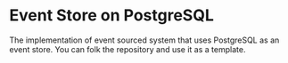 # Event Store on PostgreSQL

The implementation of event sourced system that uses PostgreSQL as an event store. You can folk the repository and use it as a template.
